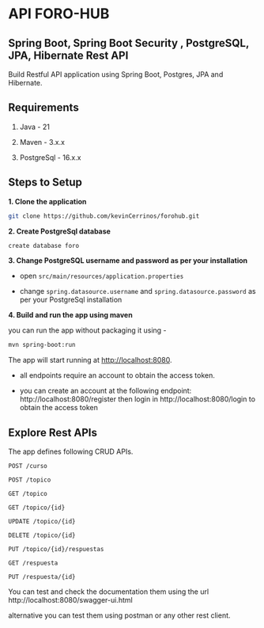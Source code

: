 # API FORO-HUB
## Spring Boot, Spring Boot Security , PostgreSQL, JPA, Hibernate Rest API

Build Restful API application using Spring Boot, Postgres, JPA and Hibernate.

## Requirements

1. Java - 21

2. Maven - 3.x.x

3. PostgreSql - 16.x.x

## Steps to Setup

**1. Clone the application**

```bash
git clone https://github.com/kevinCerrinos/forohub.git
```

**2. Create PostgreSql database**
```bash
create database foro
```

**3. Change PostgreSQL username and password as per your installation**

+ open `src/main/resources/application.properties`

+ change `spring.datasource.username` and `spring.datasource.password` as per your PostgreSql installation

**4. Build and run the app using maven**


you can run the app without packaging it using -

```bash
mvn spring-boot:run
```

The app will start running at <http://localhost:8080>.

+ all endpoints require an account to obtain the access token.

+ you can create an account at the following endpoint: http://localhost:8080/register then login in http://localhost:8080/login to obtain the access token

## Explore Rest APIs

The app defines following CRUD APIs.

    POST /curso
    
    POST /topico

    GET /topico

    GET /topico/{id}

    UPDATE /topico/{id}
    
    DELETE /topico/{id}
    
    PUT /topico/{id}/respuestas
    
    GET /respuesta
    
    PUT /respuesta/{id}

You can test and check the documentation them using the url http://localhost:8080/swagger-ui.html
    

alternative you can test them using postman or any other rest client.
